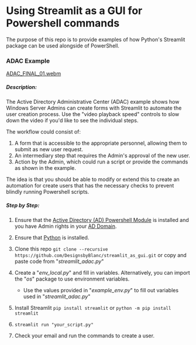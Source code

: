 # Using Streamlit as a GUI for Powershell commands
The purpose of this repo is to provide examples of how Python's Streamlit package can be used alongside of PowerShell.
### ADAC Example
[ADAC_FINAL_01.webm](https://github.com/user-attachments/assets/b18f9b7a-ec63-4576-a61e-fab55534fe21)

##### Description:
The Active Directory Administrative Center (ADAC) example shows how Windows Server Admins can create forms with Streamlit to automate the user creation process. Use the "video playback speed" controls to slow down the video if you'd like to see the individual steps. 

The workflow could consist of: 
1. A form that is accessible to the appropriate personnel, allowing them to submit as new user request.
2. An intermediary step that requires the Admin's approval of the new user.
3. Action by the Admin, which could run a script or provide the commands as shown in the example.

The idea is that you should be able to modify or extend this to create an automation for create users that has the necessary checks to prevent blindly running Powershell scripts.

##### Step by Step:
1. Ensure that the [Active Directory (AD) Powershell Module](https://www.ninjaone.com/blog/powershell-active-directory-module/) is installed and you have Admin rights in your [AD Domain](https://www.techtarget.com/searchwindowsserver/definition/Active-Directory-domain-AD-domain#:~:text=An%20Active%20Directory%20domain%20\(AD,as%20a%20computer%20or%20printer.).

2. Ensure that [Python](https://www.python.org/downloads/) is installed.

3. Clone this repo `git clone --recursive https://github.com/DesignsbyBlanc/streamlit_as_gui.git` or copy and paste code from "_streamlit_adac.py_"

4. Create a "_env_local.py_" and fill in variables. Alternatively, you can import the "_os_" package to use environment variables.
   - Use the values provided in "_example_env.py_" to fill out variables used in "_streamlit_adac.py_"
5. Install Streamlit  `pip install streamlit` or `python -m pip install streamlit`

6. `streamlit run "your_script.py"`

7. Check your email and run the commands to create a user.